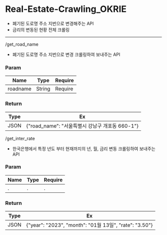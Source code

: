 # Real-Estate-Crawling_OKRIE

- 폐기된 도로명 주소 지번으로 변경해주는 API
- 금리의 변동된 현황 전체 크롤링

----------------------
/get_road_name
- 폐기된 도로명 주소 지번으로 변경 크롤링하여 보내주는 API

### Param

| Name    | Type          |  Require  |
| ------ | ------------  | ---- |
| roadname  |   String | Require |

### Return

| Type          |  Ex  |
| ------------  | ---- |
| JSON | {"road_name": "서울특별시 강남구 개포동 660-1"} |


/get_inter_rate
- 한국은행에서 특정 년도 부터 현재까지의 년, 월, 금리 변동 크롤링하여 보내주는 API
  
### Param

| Name    | Type          |  Require  |
| ------ | ------------  | ---- |
| .  |   . | . |

### Return

| Type          |  Ex  |
| ------------  | ---- |
| JSON | {"year": "2023", "month": "01월 13일", "rate": "3.50"} |

